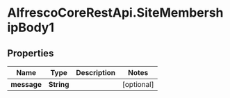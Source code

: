 # AlfrescoCoreRestApi.SiteMembershipBody1

## Properties
Name | Type | Description | Notes
------------ | ------------- | ------------- | -------------
**message** | **String** |  | [optional] 


